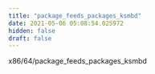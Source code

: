 ```yaml
---
title: "package_feeds_packages_ksmbd"
date: 2021-05-06 05:08:54.025972
hidden: false
draft: false
---
```


x86/64/package_feeds_packages_ksmbd

